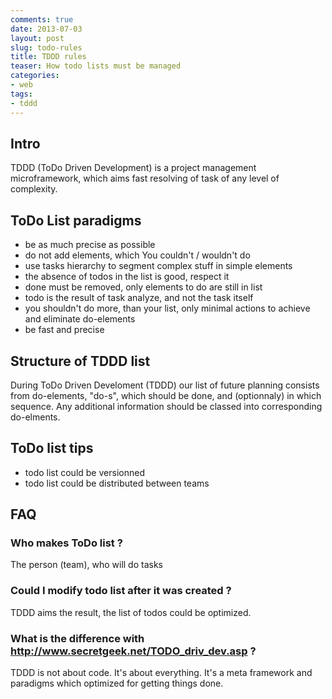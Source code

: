 ```yaml
--- 
comments: true 
date: 2013-07-03
layout: post 
slug: todo-rules
title: TDDD rules
teaser: How todo lists must be managed
categories: 
- web 
tags: 
- tddd
---
```


## Intro

TDDD (ToDo Driven Development) is a project management microframework, which aims fast resolving of task of any level of complexity.

## ToDo List paradigms

* be as much precise as possible
* do not add elements, which You couldn't / wouldn't do
* use tasks hierarchy to segment complex stuff in simple elements
* the absence of todos in the list is good, respect it
* done must be removed, only elements to do are still in list
* todo is the result of task analyze, and not the task itself
* you shouldn't do more, than your list, only minimal actions to achieve and eliminate do-elements
* be fast and precise

## Structure of TDDD list

During ToDo Driven Develoment (TDDD) our list of future planning consists from do-elements, "do-s", which should be done, and (optionnaly) in which sequence. Any additional information should be classed into corresponding do-elments.

## ToDo list tips

* todo list could be versionned
* todo list could be distributed between teams

## FAQ

### Who makes ToDo list ?

The person (team), who will do tasks

### Could I modify todo list after it was created ?

TDDD aims the result, the list of todos could be optimized.

### What is the difference with http://www.secretgeek.net/TODO_driv_dev.asp ?

TDDD is not about code. It's about everything. It's a meta framework and paradigms which optimized for getting things done.
